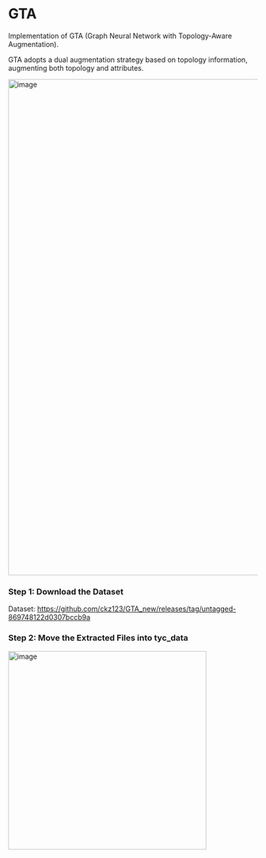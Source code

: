 # GTA
Implementation of GTA (Graph Neural Network with Topology-Aware Augmentation).


GTA adopts a dual augmentation strategy based on topology information, augmenting both topology and attributes.

<img width="1000" alt="image" src="https://github.com/user-attachments/assets/b6d22f2f-b3bf-49d1-9cbd-9f0982233ecb" />


### Step 1: Download the Dataset

Dataset: https://github.com/ckz123/GTA_new/releases/tag/untagged-869748122d0307bccb9a

### Step 2: Move the Extracted Files into tyc_data

<img width="400" alt="image" src="https://github.com/user-attachments/assets/52edba0e-d2ff-49ab-b0c1-4f23bd53c1c8" />




